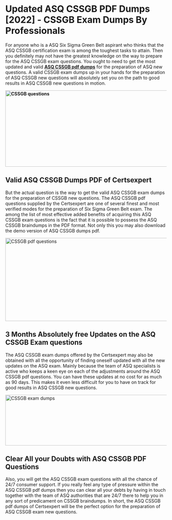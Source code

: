 <h1><strong>Updated ASQ CSSGB PDF Dumps [2022] - CSSGB Exam Dumps By Professionals&nbsp;</strong></h1>
<p><span style="font-weight: 400;">For anyone who is a ASQ Six Sigma Green Belt aspirant who thinks that the ASQ CSSGB certification exam is among the toughest tasks to attain. Then you definitely may not have the greatest knowledge on the way to prepare for the ASQ CSSGB exam questions. You ought to need to get the most updated and valid <strong><a href="https://www.certsexpert.com/CSSGB-pdf-questions.html">ASQ CSSGB pdf dumps</a></strong> for the preparation of ASQ new questions. A valid  CSSGB exam dumps up in your hands for the preparation of ASQ CSSGB new questions will absolutely set you on the path to good results in ASQ CSSGB new questions in motion.</span></p>
<p><span style="font-weight: 400;"><strong><img style="display: block; margin-left: auto; margin-right: auto;" src="https://i.ibb.co/QXh983F/73475278-2429792180625311-4586132736837681152-n.jpg" alt="CSSGB questions" width="632" height="238" /></strong></span></p>
<h2><strong>Valid ASQ CSSGB Dumps PDF of Certsexpert</strong></h2>
<p><span style="font-weight: 400;">But the actual question is the way to get the valid ASQ CSSGB exam dumps for the preparation of CSSGB new questions. The ASQ CSSGB pdf questions supplied by the Certsexpert are one of several finest and most verified modes for the preparation of Six Sigma Green Belt exam. The among the list of most effective added benefits of acquiring this ASQ CSSGB exam questions is the fact that it is possible to possess the ASQ CSSGB braindumps in the PDF format. Not only this you may also download the demo version of ASQ CSSGB dumps pdf.</span></p>
<p><span style="font-weight: 400;"><img style="display: block; margin-left: auto; margin-right: auto;" src="https://i.ibb.co/Jd8hN2L/76714008-3182067705200142-8735104740007870464-n.jpg" alt="CSSGB pdf questions" width="701" height="259" /></span></p>
<h2><strong>3 Months Absolutely free Updates on the ASQ CSSGB Exam questions</strong></h2>
<p><span style="font-weight: 400;">The ASQ CSSGB exam dumps offered by the Certsexpert may also be obtained with all the opportunity of finding oneself updated with all the new updates on the ASQ exam. Mainly because the team of ASQ specialists is active who keeps a keen eye on each of the adjustments around the ASQ CSSGB pdf questions. You can have these updates at no cost for as much as 90 days. This makes it even less difficult for you to have on track for good results in ASQ CSSGB new questions.</span></p>
<p><span style="font-weight: 400;"><a href="https://www.certsexpert.com/CSSGB-pdf-questions.html"><img style="display: block; margin-left: auto; margin-right: auto;" src="https://i.ibb.co/TMnKrkJ/75398236-424489711531572-5064688549987614720-n.jpg" alt="CSSGB exam dumps" width="714" height="158" /></a></span></p>
<h2><strong>Clear All your Doubts with ASQ CSSGB PDF Questions</strong></h2>
<p>Also, you will get the ASQ CSSGB exam questions with all the chance of 24/7 consumer support. If you really feel any type of pressure within the ASQ CSSGB pdf dumps then you can clear all your debts by having in touch together with the team of ASQ authorities that are 24/7 there to help you in any sort of predicament on  CSSGB braindumps. In short, the ASQ CSSGB pdf dumps of Certsexpert will be the perfect option for the preparation of ASQ CSSGB exam new questions.</p>
